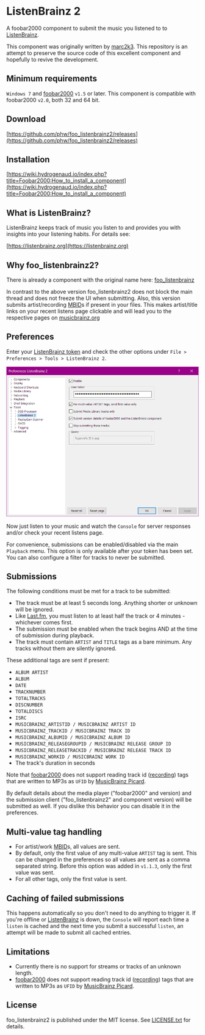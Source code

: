 # ListenBrainz 2

A foobar2000 component to submit the music you listened to to [ListenBrainz](https://listenbrainz.org).

This component was originally written by [marc2k3](https://github.com/marc2k3/).
This repository is an attempt to preserve the source code of this excellent
component and hopefully to revive the development.


## Minimum requirements

`Windows 7` and [foobar2000](https://foobar2000.org) `v1.5` or later. This component is compatible with foobar2000 `v2.0`, both 32 and 64 bit.


## Download
[https://github.com/phw/foo_listenbrainz2/releases](https://github.com/phw/foo_listenbrainz2/releases)


## Installation

[https://wiki.hydrogenaud.io/index.php?title=Foobar2000:How_to_install_a_component](https://wiki.hydrogenaud.io/index.php?title=Foobar2000:How_to_install_a_component)


## What is ListenBrainz?

ListenBrainz keeps track of music you listen to and provides you with insights into your listening habits. For details see:

[https://listenbrainz.org](https://listenbrainz.org)


## Why foo_listenbrainz2?

There is already a component with the original name here: [foo_listenbrainz](https://gitlab.com/ykBuilds/foo_listenbrainz)

In contrast to the above version foo_listenbrainz2 does not block the main thread and does not freeze the UI when submitting. Also, this version submits artist/recording [MBID](https://musicbrainz.org/doc/MusicBrainz_Identifier)s if present in your files. This makes artist/title links on your recent listens page clickable and will lead you to the respective pages on [musicbrainz.org](https://musicbrainz.org)


## Preferences

Enter your [ListenBrainz token](https://listenbrainz.org/profile) and check the other options under
`File > Preferences > Tools > ListenBrainz 2`.

![Preferences](preferences.png)

Now just listen to your music and watch the `Console` for server responses and/or check your recent listens page.

For convenience, submissions can be enabled/disabled via the main `Playback` menu. This option is only available after your token has been set. You can also configure a filter for tracks to never be submitted.


## Submissions

The following conditions must be met for a track to be submitted:

- The track must be at least 5 seconds long. Anything shorter or unknown will be ignored.
- Like [Last.fm](https://last.fm), you must listen to at least half the track or 4 minutes - whichever comes first.
- The submission must be enabled when the track begins AND at the time of submission during playback.
- The track must contain `ARTIST` and `TITLE` tags as a bare minimum. Any tracks without them are silently ignored.

These additional tags are sent if present:

- `ALBUM ARTIST`
- `ALBUM`
- `DATE`
- `TRACKNUMBER`
- `TOTALTRACKS`
- `DISCNUMBER`
- `TOTALDISCS`
- `ISRC`
- `MUSICBRAINZ_ARTISTID / MUSICBRAINZ ARTIST ID`
- `MUSICBRAINZ_TRACKID / MUSICBRAINZ TRACK ID`
- `MUSICBRAINZ_ALBUMID / MUSICBRAINZ ALBUM ID`
- `MUSICBRAINZ_RELEASEGROUPID / MUSICBRAINZ RELEASE GROUP ID`
- `MUSICBRAINZ_RELEASETRACKID / MUSICBRAINZ RELEASE TRACK ID`
- `MUSICBRAINZ_WORKID / MUSICBRAINZ WORK ID`
- The track's duration in seconds

Note that [foobar2000](https://foobar2000.org) does not support reading track id ([recording](https://musicbrainz.org/doc/Recording)) tags that are written to MP3s as `UFID` by [MusicBrainz Picard](https://picard.musicbrainz.org/).

By default details about the media player ("foobar2000" and version) and the submission client ("foo_listenbrainz2" and component version) will be submitted as well. If you dislike this behavior you can disable it in the preferences.


## Multi-value tag handling

- For artist/work [MBID](https://musicbrainz.org/doc/MusicBrainz_Identifier)s, all values are sent.
- By default, only the first value of any multi-value `ARTIST` tag is sent. This can be changed in the preferences so all values are sent as a comma separated string. Before this option was added in `v1.1.3`, only the first value was sent.
- For all other tags, only the first value is sent.


## Caching of failed submissions

This happens automatically so you don't need to do anything to trigger it. If you're offline or [ListenBrainz](https://listenbrainz.org) is down, the `Console` will report each time a `listen` is cached and the next time you submit a successful `listen`, an attempt will be made to submit all cached entries.


## Limitations

- Currently there is no support for streams or tracks of an unknown length.
- [foobar2000](https://foobar2000.org) does not support reading track id ([recording](https://musicbrainz.org/doc/Recording)) tags that are written to MP3s as `UFID` by [MusicBrainz Picard](https://picard.musicbrainz.org/).


## License

foo_listenbrainz2 is published under the MIT license. See [LICENSE.txt](./LICENSE.txt) for details.
